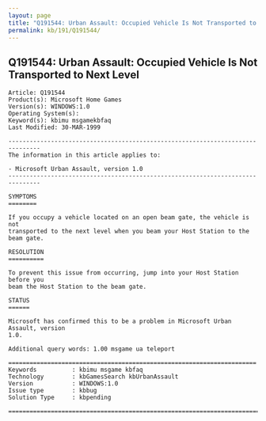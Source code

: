 ```yaml
---
layout: page
title: "Q191544: Urban Assault: Occupied Vehicle Is Not Transported to Next Level"
permalink: kb/191/Q191544/
---
```


## Q191544: Urban Assault: Occupied Vehicle Is Not Transported to Next Level

	Article: Q191544
	Product(s): Microsoft Home Games
	Version(s): WINDOWS:1.0
	Operating System(s): 
	Keyword(s): kbimu msgamekbfaq
	Last Modified: 30-MAR-1999
	
	-------------------------------------------------------------------------------
	The information in this article applies to:
	
	- Microsoft Urban Assault, version 1.0 
	-------------------------------------------------------------------------------
	
	SYMPTOMS
	========
	
	If you occupy a vehicle located on an open beam gate, the vehicle is not
	transported to the next level when you beam your Host Station to the beam gate.
	
	RESOLUTION
	==========
	
	To prevent this issue from occurring, jump into your Host Station before you
	beam the Host Station to the beam gate.
	
	STATUS
	======
	
	Microsoft has confirmed this to be a problem in Microsoft Urban Assault, version
	1.0.
	
	Additional query words: 1.00 msgame ua teleport
	
	======================================================================
	Keywords          : kbimu msgame kbfaq
	Technology        : kbGamesSearch kbUrbanAssault
	Version           : WINDOWS:1.0
	Issue type        : kbbug
	Solution Type     : kbpending
	
	=============================================================================
	
